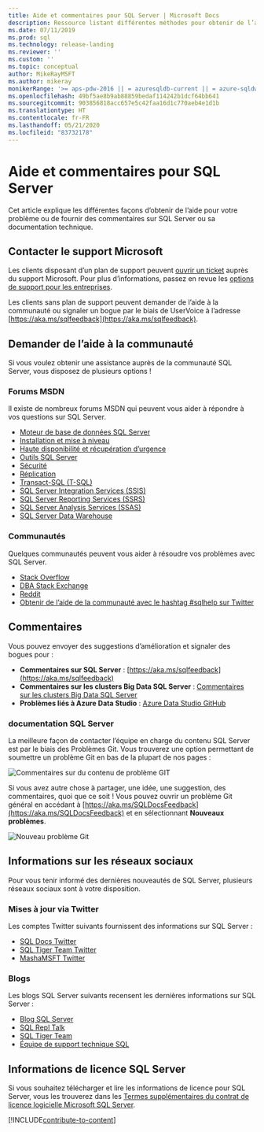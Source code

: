```yaml
---
title: Aide et commentaires pour SQL Server | Microsoft Docs
description: Ressource listant différentes méthodes pour obtenir de l’aide en cas de problème ou envoyer des commentaires sur le produit SQL Server ou sa documentation technique.
ms.date: 07/11/2019
ms.prod: sql
ms.technology: release-landing
ms.reviewer: ''
ms.custom: ''
ms.topic: conceptual
author: MikeRayMSFT
ms.author: mikeray
monikerRange: '>= aps-pdw-2016 || = azuresqldb-current || = azure-sqldw-latest || >= sql-server-2016 || >= sql-server-linux-2017 || = sqlallproducts-allversions'
ms.openlocfilehash: 49bf5ae8b9ab88859bedaf114242b1dcf64bb641
ms.sourcegitcommit: 903856818acc657e5c42faa16d1c770aeb4e1d1b
ms.translationtype: HT
ms.contentlocale: fr-FR
ms.lasthandoff: 05/21/2020
ms.locfileid: "83732178"
---
```

# <a name="sql-server-help-and-feedback"></a>Aide et commentaires pour SQL Server

Cet article explique les différentes façons d’obtenir de l’aide pour votre problème ou de fournir des commentaires sur SQL Server ou sa documentation technique. 

## <a name="contact-microsoft-support"></a>Contacter le support Microsoft

Les clients disposant d’un plan de support peuvent [ouvrir un ticket](https://support.microsoft.com/hub/4343728/support-for-business) auprès du support Microsoft.  Pour plus d’informations, passez en revue les [options de support pour les entreprises](https://support.microsoft.com/help/4341255/support-for-business). 

Les clients sans plan de support peuvent demander de l’aide à la communauté ou signaler un bogue par le biais de UserVoice à l’adresse [https://aka.ms/sqlfeedback](https://aka.ms/sqlfeedback).

## <a name="ask-community-for-help"></a>Demander de l’aide à la communauté

Si vous voulez obtenir une assistance auprès de la communauté SQL Server, vous disposez de plusieurs options !


### <a name="msdn-forums"></a>Forums MSDN

Il existe de nombreux forums MSDN qui peuvent vous aider à répondre à vos questions sur SQL Server. 
- [Moteur de base de données SQL Server](https://social.msdn.microsoft.com/Forums/en-US/home?forum=sqldatabaseengine&filter=alltypes&sort=lastpostdesc)
- [Installation et mise à niveau](https://social.msdn.microsoft.com/Forums/en-US/home?forum=sqlsetupandupgrade&filter=alltypes&sort=lastpostdesc)
- [Haute disponibilité et récupération d’urgence](https://social.msdn.microsoft.com/Forums/en-US/home?forum=sqldisasterrecovery%2Csqldatabasemirroring&filter=alltypes&sort=lastpostdesc)
- [Outils SQL Server](https://social.msdn.microsoft.com/Forums/en-US/home?forum=sqltools%2Cssdt&filter=alltypes&sort=lastpostdesc) 
- [Sécurité](https://social.msdn.microsoft.com/Forums/en-US/home?forum=sqlsecurity&filter=alltypes&sort=lastpostdesc)
- [Réplication](https://social.msdn.microsoft.com/Forums/en-US/home?forum=sqlreplication&filter=alltypes&sort=lastpostdesc)
- [Transact-SQL (T-SQL)](https://social.msdn.microsoft.com/Forums/en-US/home?forum=transactsql)
- [SQL Server Integration Services (SSIS)](https://social.msdn.microsoft.com/Forums/en-US/home?forum=sqlintegrationservices&filter=alltypes&sort=lastpostdesc)
- [SQL Server Reporting Services (SSRS)](https://social.msdn.microsoft.com/Forums/en-US/home?forum=sqlreportingservices&filter=alltypes&sort=lastpostdesc)
- [SQL Server Analysis Services (SSAS)](https://social.msdn.microsoft.com/Forums/en-US/home?forum=sqlanalysisservices&filter=alltypes&sort=lastpostdesc)
- [SQL Server Data Warehouse](https://social.msdn.microsoft.com/Forums/en-US/home?forum=sqldatawarehousing&filter=alltypes&sort=lastpostdesc)

### <a name="communities"></a>Communautés

Quelques communautés peuvent vous aider à résoudre vos problèmes avec SQL Server. 

- [Stack Overflow](https://stackoverflow.com/questions/tagged/sql-server)
- [DBA Stack Exchange](https://dba.stackexchange.com/questions/tagged/sql-server)
- [Reddit](https://www.reddit.com/r/SQLServer/)
- [Obtenir de l’aide de la communauté avec le hashtag #sqlhelp sur Twitter](https://twitter.com/hashtag/sqlhelp?src=hash) 
 
## <a name="feedback"></a>Commentaires

Vous pouvez envoyer des suggestions d’amélioration et signaler des bogues pour :

- **Commentaires sur SQL Server** : [https://aka.ms/sqlfeedback](https://aka.ms/sqlfeedback)
- **Commentaires sur les clusters Big Data SQL Server** : [Commentaires sur les clusters Big Data SQL Server](https://aka.ms/sql-server-bdc-feedback)
- **Problèmes liés à Azure Data Studio** : [Azure Data Studio GitHub](https://github.com/microsoft/azuredatastudio/issues)
 

###  <a name="sql-server-documentation"></a>documentation SQL Server

La meilleure façon de contacter l’équipe en charge du contenu SQL Server est par le biais des Problèmes Git. Vous trouverez une option permettant de soumettre un problème Git en bas de la plupart de nos pages : 

![Commentaires sur du contenu de problème GIT](media/sql-server-get-help/git-issues.png)

Si vous avez autre chose à partager, une idée, une suggestion, des commentaires, quoi que ce soit ! Vous pouvez ouvrir un problème Git général en accédant à [https://aka.ms/SQLDocsFeedback](https://aka.ms/SQLDocsFeedback) et en sélectionnant **Nouveaux problèmes**. 

![Nouveau problème Git](media/sql-server-get-help/new-git-issue.png)

## <a name="social-media-updates"></a>Informations sur les réseaux sociaux

Pour vous tenir informé des dernières nouveautés de SQL Server, plusieurs réseaux sociaux sont à votre disposition. 

### <a name="updates-via-twitter"></a>Mises à jour via Twitter

Les comptes Twitter suivants fournissent des informations sur SQL Server : 

- [SQL Docs Twitter](https://twitter.com/sqldocs)
- [SQL Tiger Team Twitter](https://twitter.com/mssqltiger)
- [MashaMSFT Twitter](https://twitter.com/mashamsft)
 
### <a name="blogs"></a>Blogs

Les blogs SQL Server suivants recensent les dernières informations sur SQL Server : 

- [Blog SQL Server](https://cloudblogs.microsoft.com/sqlserver/)
- [SQL Repl Talk](https://blogs.msdn.microsoft.com/repltalk/)
- [SQL Tiger Team](https://blogs.msdn.microsoft.com/sql_server_team/)
- [Équipe de support technique SQL](https://techcommunity.microsoft.com/t5/SQL-Server-Support/bg-p/SQLServerSupport/)


## <a name="sql-server-license-information"></a>Informations de licence SQL Server

Si vous souhaitez télécharger et lire les informations de licence pour SQL Server, vous les trouverez dans les [Termes supplémentaires du contrat de licence logicielle Microsoft SQL Server](https://www.microsoft.com/download/details.aspx?id=39299). 


[!INCLUDE[contribute-to-content](../includes/paragraph-content/contribute-to-content.md)]


